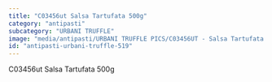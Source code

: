 ```yaml
---
title: "C03456ut Salsa Tartufata 500g"
category: "antipasti"
subcategory: "URBANI TRUFFLE"
image: "media/antipasti/URBANI TRUFFLE PICS/C03456UT - Salsa Tartufata 500g.jpg"
id: "antipasti-urbani-truffle-519"
---
```


C03456ut Salsa Tartufata 500g
